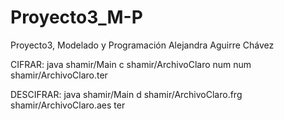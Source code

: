 # Proyecto3_M-P

Proyecto3, Modelado y Programación
Alejandra Aguirre Chávez

CIFRAR:
java shamir/Main c shamir/ArchivoClaro num num shamir/ArchivoClaro.ter

DESCIFRAR:
java shamir/Main d shamir/ArchivoClaro.frg shamir/ArchivoClaro.aes ter
